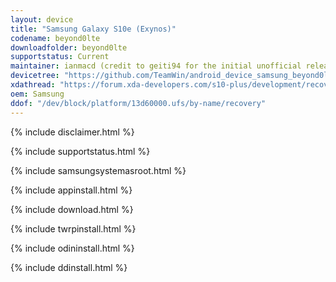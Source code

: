 ```yaml
---
layout: device
title: "Samsung Galaxy S10e (Exynos)"
codename: beyond0lte
downloadfolder: beyond0lte
supportstatus: Current
maintainer: ianmacd (credit to geiti94 for the initial unofficial release)
devicetree: "https://github.com/TeamWin/android_device_samsung_beyond0lte"
xdathread: "https://forum.xda-developers.com/s10-plus/development/recovery-twrp-3-3-0-galaxy-s10-exynos-t3924856"
oem: Samsung
ddof: "/dev/block/platform/13d60000.ufs/by-name/recovery"
---
```


{% include disclaimer.html %}

{% include supportstatus.html %}

{% include samsungsystemasroot.html %}

{% include appinstall.html %}

{% include download.html %}

{% include twrpinstall.html %}

{% include odininstall.html %}

{% include ddinstall.html %}
